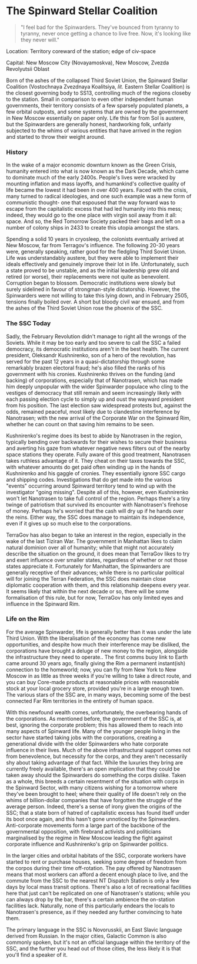 # The Spinward Stellar Coalition
> "I feel bad for the Spinwarders. They've bounced from tyranny to tyranny, never once getting a chance to live free. Now, it's looking like they never will."

Location: Territory coreward of the station; edge of civ-space

Capital: New Moscow City (Novayamoskva), New Moscow, Zvezda Revolyutsii Oblast

Born of the ashes of the collapsed Third Soviet Union, the Spinward Stellar Coalition (Vostochnaya Zvezdnaya Koalitsiya, *lit.* Eastern Stellar Coalition) is the closest governing body to SS13, controlling much of the regions closeby to the station. Small in comparison to even other independent human governments, their territory consists of a few sparsely populated planets, a few orbital outposts, and some systems that are owned by the government in New Moscow essentially on paper only. Life this far from Sol is austere, but the Spinwarders are generally honest, hardworking folk, unfairly subjected to the whims of various entities that have arrived in the region and started to throw their weight around.

### History
In the wake of a major economic downturn known as the Green Crisis, humanity entered into what is now known as the Dark Decade, which came to dominate much of the early 2400s. People's lives were wracked by mounting inflation and mass layoffs, and humankind's collective quality of life became the lowest it had been in over 400 years. Faced with the crisis, many turned to radical ideologies, and one such example was a new form of communistic thought- one that espoused that the way forward was to escape from the capitalistic excess that had led humanity into this mess; indeed, they would go to the one place with virgin soil away from it all: space. And so, the Red Tomorrow Society packed their bags and left on a number of colony ships in 2433 to create this utopia amongst the stars.

Spending a solid 10 years in cryosleep, the colonists eventually arrived at New Moscow, far from Terragov's influence. The following 20-30 years were, generally speaking, rather good for the fledgling Third Soviet Union. Life was understandably austere, but they were able to implement their ideals effectively and genuinely improve their lot in life. Unfortunately, such a state proved to be unstable, and as the initial leadership grew old and retired (or worse), their replacements were not quite as benevolent. Corruption began to blossom. Democratic institutions were slowly but surely sidelined in favour of strongman-style dictatorship. However, the Spinwarders were not willing to take this lying down, and in February 2505, tensions finally boiled over. A short but bloody civil war ensued, and from the ashes of the Third Soviet Union rose the phoenix of the SSC.

### The SSC Today
Sadly, the February Revolution didn't manage to right all the wrongs of the Soviets. While it may be too early and too severe to call the SSC a failed democracy, its democratic institutions aren't in the best health. The current president, Oleksandr Kushnirenko, son of a hero of the revolution, has served for the past 12 years in a quasi-dictatorship through some remarkably brazen electoral fraud; he's also filled the ranks of his government with his cronies. Kushnirenko thrives on the funding (and backing) of corporations, especially that of Nanotrasen, which has made him deeply unpopular with the wider Spinwarder populace who cling to the vestiges of democracy that still remain and seem increasingly likely with each passing election cycle to simply up and oust the wayward president from his position. The last election saw widespread protests but, against the odds, remained peaceful, most likely due to clandestine interference by Nanotrasen; with the new arrival of the Corporate War on the Spinward Rim, whether he can count on that saving him remains to be seen.

Kushnirenko's regime does its best to abide by Nanotrasen in the region, typically bending over backwards for their wishes to secure their business and averting his gaze from whatever negative news filters out of the nearby space stations they operate. Fully aware of this good treatment, Nanotrasen takes ruthless advantage of it. They cheat on their taxes towards the SSC, with whatever amounts do get paid often winding up in the hands of Kushnirenko and his gaggle of cronies. They essentially ignore SSC cargo and shipping codes. Investigations that do get made into the various "events" occurring around Spinward territory tend to wind up with the investigator "going missing". Despite all of this, however, even Kushnirenko won't let Nanotrasen to take full control of the region. Perhaps there's a tiny twinge of patriotism that survived its encounter with Nanotrasen's firehose of money. Perhaps he's worried that the cash will dry up if he hands over the reins. Either way, the SSC does manage to maintain its independence, even if it gives up so much else to the corporations.

TerraGov has also began to take an interest in the region, especially in the wake of the last Tiziran War. The government in Manhattan likes to claim natural dominion over all of humanity; while that might not accurately describe the situation on the ground, it does mean that TerraGov likes to try and exert influence over smaller states, regardless of whether or not those states appreciate it. Fortunately for Manhattan, the Spinwarders are generally receptive of their advances; while there is no particular political will for joining the Terran Federation, the SSC does maintain close diplomatic cooperation with them, and this relationship deepens every year. It seems likely that within the next decade or so, there will be some formalisation of this rule, but for now, TerraGov has only limited eyes and influence in the Spinward Rim.

### Life on the Rim
For the average Spinwarder, life is generally better than it was under the late Third Union. With the liberalisation of the economy has come new opportunities, and despite how much their interference may be disliked, the corporations have brought a deluge of new money to the region, alongside the infrastructure they need to operate.. The first comms buoy link to Earth came around 30 years ago, finally giving the Rim a permanent instant(ish) connection to the homeworld; now, you can fly from New York to New Moscow in as little as three weeks if you're willing to take a direct route, and you can buy Core-made products at reasonable prices with reasonable stock at your local grocery store, provided you're in a large enough town. The various stars of the SSC are, in many ways, becoming some of the best connected Far Rim territories in the entirety of human space. 

With this newfound wealth comes, unfortunately, the overbearing hands of the corporations. As mentioned before, the government of the SSC is, at best, ignoring the corporate problem; this has allowed them to reach into many aspects of Spinward life. Many of the younger people living in the sector have started taking jobs with the corporations, creating a generational divide with the older Spinwarders who hate corporate influence in their lives. Much of the above infrastructural support comes not from benevolence, but necessity for the corps, and they aren't necessarily shy about taking advantage of that fact. While the luxuries they bring are currently freely available, there's an open implication that they could be taken away should the Spinwarders do something the corps dislike. Taken as a whole, this breeds a certain resentment of the situation with corps in the Spinward Sector, with many citizens wishing for a tomorrow where they've been brought to heel; where their quality of life doesn't rely on the whims of billion-dollar companies that have forgotten the struggle of the average person. Indeed, there's a sense of irony given the origins of the SSC; that a state born of hatred of capitalistic excess has found itself under its boot once again, and this hasn't gone unnoticed by the Spinwarders. Anti-corporate movements form a large part of the backbone of the governmental opposition, with firebrand activists and politicians marginalised by the regime in New Moscow leading the fight against corporate influence and Kushnirenko's grip on Spinwarder politics.

In the larger cities and orbital habitats of the SSC, corporate workers have started to rent or purchase houses, seeking some degree of freedom from the corpos during their time off-rotation. The pay offered by Nanotrasen means that most workers can afford a decent enough place to live, and the commute from the SSC to the nearest NT Dispatch Station is only a few days by local mass transit options. There's also a lot of recreational facilities here that just can't be replicated on one of Nanotrasen's stations; while you can always drop by the bar, there's a certain ambience the on-station facilities lack. Naturally, none of this particularly endears the locals to Nanotrasen's presence, as if they needed any further convincing to hate them.

The primary language in the SSC is Novorusskii, an East Slavic language derived from Russian. In the major cities, Galactic Common is also commonly spoken, but it's not an official language within the territory of the SSC, and the further you head out of those cities, the less likely it is that you'll find a speaker of it.